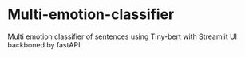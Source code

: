 # Multi-emotion-classifier
Multi emotion classifier of sentences using Tiny-bert with Streamlit UI backboned by fastAPI
